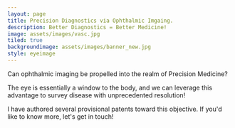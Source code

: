 ```yaml
---
layout: page
title: Precision Diagnostics via Ophthalmic Imgaing.
description: Better Diagnostics = Better Medicine! 
image: assets/images/vasc.jpg
tiled: true
backgroundimage: assets/images/banner_new.jpg
style: eyeimage
---
```


Can ophthalmic imaging be propelled into the realm 
of Precision Medicine?

The eye is essentially a window to the body, and we can leverage this 
advantage to survey disease with unprecedented resolution!

I have authored several provisional patents toward this objective. If 
you'd like to know more, let's get in touch!





